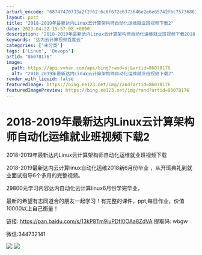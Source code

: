 ```yaml
---
arturl_encode: "68747470733a2f2f62:6c6f672e6373646e2e6e65742f6c757368616e677368697969:2f61727469636c652f64657461696c732f3836303738313736"
layout: post
title: "2018-2019年最新达内Linux云计算架构师自动化运维就业班视频下载2"
date: 2023-04-22 15:57:08 +0800
description: "2018-2019年最新达内Linux云计算架构师自动化运维就业班视频下载2018-2019最新达内"
keywords: "达内云计算视频百度云"
categories: ['未分类']
tags: ['Linux', 'Devops']
artid: "86078176"
image:
  path: https://api.vvhan.com/api/bing?rand=sj&artid=86078176
  alt: "2018-2019年最新达内Linux云计算架构师自动化运维就业班视频下载2"
render_with_liquid: false
featuredImage: https://bing.ee123.net/img/rand?artid=86078176
featuredImagePreview: https://bing.ee123.net/img/rand?artid=86078176
---
```


# 2018-2019年最新达内Linux云计算架构师自动化运维就业班视频下载2

2018-2019年最新达内Linux云计算架构师自动化运维就业班视频下载

2018-2019最新达内云计算linux自动化运维2018新6月份毕业 ，从开班典礼到就业面试指导6个多月的完整视频。

29800元学习内容达内自动化云计算linux6月份学完毕业，

最新的希望有志同道合的朋友一起学习！有完整的课件，ppt,每日作业，价值10000以上自己衡量！
  
链接: https://pan.baidu.com/s/13kP8Tm9iuPDfI0OAa8ZdVA 提取码: wbgw

微信:344732141

![](https://i-blog.csdnimg.cn/blog_migrate/2835a13756979c6b49d44b95bd1f47fb.png)
![](https://i-blog.csdnimg.cn/blog_migrate/1d54b34f0a52c702c9a79bfeb23f5e4b.png)